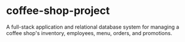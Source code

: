 # coffee-shop-project
A full-stack application and relational database system for managing a coffee shop's inventory, employees, menu, orders, and promotions.
